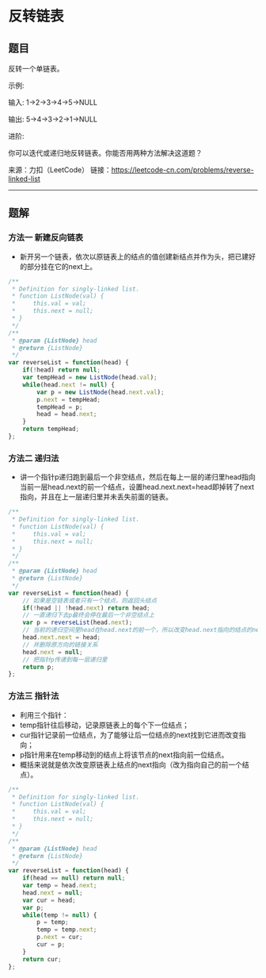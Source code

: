 # 反转链表

## 题目

反转一个单链表。

示例:

输入: 1->2->3->4->5->NULL

输出: 5->4->3->2->1->NULL

进阶:

你可以迭代或递归地反转链表。你能否用两种方法解决这道题？

来源：力扣（LeetCode）
链接：https://leetcode-cn.com/problems/reverse-linked-list

---

## 题解

### 方法一 新建反向链表

- 新开另一个链表，依次以原链表上的结点的值创建新结点并作为头，把已建好的部分挂在它的next上。

```javascript
/**
 * Definition for singly-linked list.
 * function ListNode(val) {
 *     this.val = val;
 *     this.next = null;
 * }
 */
/**
 * @param {ListNode} head
 * @return {ListNode}
 */
var reverseList = function(head) {
    if(!head) return null;
    var tempHead = new ListNode(head.val);
    while(head.next != null) {
        var p = new ListNode(head.next.val);
        p.next = tempHead;
        tempHead = p;
        head = head.next;
    }
    return tempHead;
};
```

### 方法二 递归法

- 讲一个指针p递归跑到最后一个非空结点，然后在每上一层的递归里head指向当前一层head.next的前一个结点，设置head.next.next=head即掉转了next指向，并且在上一层递归里并未丢失前面的链表。

```javascript
/**
 * Definition for singly-linked list.
 * function ListNode(val) {
 *     this.val = val;
 *     this.next = null;
 * }
 */
/**
 * @param {ListNode} head
 * @return {ListNode}
 */
var reverseList = function(head) {
    // 如果是空链表或者只有一个结点，则返回头结点
    if(!head || !head.next) return head;
    // 一直递归下去p最终会停在最后一个非空结点上
    var p = reverseList(head.next);
    // 当前的递归空间里head在head.next的前一个，所以改变head.next指向的结点的next的指向，改为指向它的前一个结点。
    head.next.next = head;
    // 并删除原方向的链接关系
    head.next = null;
    // 把指针p传递到每一层递归里
    return p;
};
```

### 方法三 指针法

- 利用三个指针：
- temp指针往后移动，记录原链表上的每个下一位结点；
- cur指针记录前一位结点，为了能够让后一位结点的next找到它进而改变指向；
- p指针用来在temp移动到的结点上将该节点的next指向前一位结点。
- 概括来说就是依次改变原链表上结点的next指向（改为指向自己的前一个结点）。

```javascript
/**
 * Definition for singly-linked list.
 * function ListNode(val) {
 *     this.val = val;
 *     this.next = null;
 * }
 */
/**
 * @param {ListNode} head
 * @return {ListNode}
 */
var reverseList = function(head) {
    if(head == null) return null;
    var temp = head.next;
    head.next = null;
    var cur = head;
    var p;
    while(temp != null) {
        p = temp;
        temp = temp.next;
        p.next = cur;
        cur = p;
    }
    return cur;
};
```